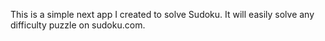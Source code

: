 This is a simple next app I created to solve Sudoku. It will easily solve any difficulty puzzle on sudoku.com.
